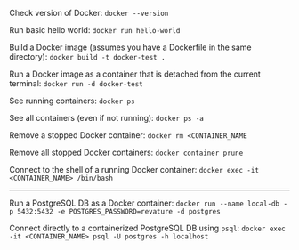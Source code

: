 Check version of Docker: `docker --version`

Run basic hello world: `docker run hello-world`

Build a Docker image (assumes you have a Dockerfile in the same directory): `docker build -t docker-test .`

Run a Docker image as a container that is detached from the current terminal: `docker run -d docker-test`

See running containers: `docker ps`

See all containers (even if not running): `docker ps -a`

Remove a stopped Docker container: `docker rm <CONTAINER_NAME`

Remove all stopped Docker containers: `docker container prune`

Connect to the shell of a running Docker container: `docker exec -it <CONTAINER_NAME> /bin/bash`

---

Run a PostgreSQL DB as a Docker container: `docker run --name local-db -p 5432:5432 -e POSTGRES_PASSWORD=revature -d postgres`

Connect directly to a containerized PostgreSQL DB using `psql`: `docker exec -it <CONTAINER_NAME> psql -U postgres -h localhost`


